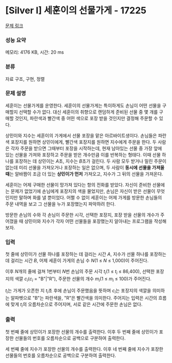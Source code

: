 # [Silver I] 세훈이의 선물가게 - 17225 

[문제 링크](https://www.acmicpc.net/problem/17225) 

### 성능 요약

메모리: 4176 KB, 시간: 20 ms

### 분류

자료 구조, 구현, 정렬

### 문제 설명

<p>세훈이는 선물가게를 운영한다. 세훈이의 선물가게는 특이하게도 손님이 어떤 선물을 구매할지 선택할 수가 없다. 대신 세훈이의 취향으로 랜덤하게 준비된 선물 중 몇 개를 구매할 것인지, 파란색과 빨간색 중 어떤 색으로 포장 받을 것인지만 결정해 주문할 수 있다.</p>

<p>상민이와 지수는 세훈이의 가게에서 선물 포장을 맡은 아르바이트생이다. 손님들은 파란색 포장지를 원하면 상민이에게, 빨간색 포장지를 원하면 지수에게 주문을 한다. 두 사람은 각자 주문을 받으면 그때부터 포장을 시작하는데, 현재 남아있는 선물 중 가장 앞에 있는 선물을 가져와 포장하고 주문을 받은 개수만큼 이를 반복하는 형태다. 이때 선물 하나를 포장하는 데 상민이는 <em>A</em>초, 지수는 <em>B</em>초가 걸린다. 두 사람 모두 받거나 밀린 주문이 없는데 미리 선물을 가져오거나 포장하는 일은 없으며, 두 사람이 <strong>동시에 선물을 가져올 때</strong>는 알바짬이 조금 더 있는 <strong>상민이가 먼저</strong> 가져오고, 지수가 그 뒤의 선물을 가져온다.</p>

<p>세훈이는 어제 구매한 선물이 망가져 있다는 항의 전화를 받았다. 자신이 준비한 선물에는 문제가 없었기에 손님에게 포장지의 색을 물었지만, 손님은 자신이 받은 선물이 무엇인지만 말하며 화를 낼 뿐이었다. 어쩔 수 없이 세훈이는 어제 가게를 방문한 손님들의 주문 내역을 보고 그 선물을 누가 포장했는지 파악하려 한다.</p>

<p>방문한 손님의 수와 각 손님이 주문한 시각, 선택한 포장지, 포장 받을 선물의 개수가 주어졌을 때 상민이와 지수가 각자 어떤 선물들을 포장했는지 알아내는 프로그램을 작성해보자.</p>

### 입력 

 <p>첫 줄에 상민이가 선물 하나를 포장하는 데 걸리는 시간 <em>A</em>, 지수가 선물 하나를 포장하는 데 걸리는 시간 <em>B</em>, 어제 세훈이 가게의 손님 수 <em>N</em>(1 ≤ <em>N</em> ≤ 1,000)이 주어진다.</p>

<p>이후 <em>N</em>개의 줄에 걸쳐 1번부터 <em>N</em>번 손님의 주문 시각 <em>t<sub>i</sub></em>(1 ≤ <em>t<sub>i</sub></em> ≤ 86,400), 선택한 포장지의 색깔 <em>c<sub>i</sub></em>(<em>c<sub>i</sub></em> = "B"|"R"), 주문한 선물의 개수 <em>m<sub>i</sub></em>(1 ≤ <em>m<sub>i</sub></em> ≤ 100)가 주어진다.</p>

<p><em>t<sub>i</sub></em>는 가게가 오픈한 지 <em>t<sub>i</sub></em>초 후에 손님이 주문했음을 뜻하며 <em>c<sub>i</sub></em>는 포장지의 색깔을 의미하는 알파벳으로 "B"는 파란색을, "R"은 빨간색을 의미한다. 주어지는 입력은 시간의 흐름에 맞게 <em>t<sub>i</sub></em>의 오름차순으로 주어지며, 서로 같은 시간에 주문한 손님은 없다.</p>

### 출력 

 <p>첫 번째 줄에 상민이가 포장한 선물의 개수를 출력한다. 이후 두 번째 줄에 상민이가 포장한 선물들의 번호를 오름차순으로 공백으로 구분하여 출력한다.</p>

<p>세 번째 줄에 지수가 포장한 선물의 개수를 출력한다. 이후 네 번째 줄에 지수가 포장한 선물들의 번호를 오름차순으로 공백으로 구분하여 출력한다.</p>

